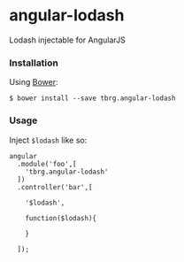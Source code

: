 angular-lodash
==============

Lodash injectable for AngularJS


### Installation

Using [Bower](http://bower.io/):

    $ bower install --save tbrg.angular-lodash
    

### Usage

Inject `$lodash` like so:

    angular
      .module('foo',[
        'tbrg.angular-lodash'
      ])
      .controller('bar',[
      
        '$lodash',
        
        function($lodash){
        
        }
        
      ]);
